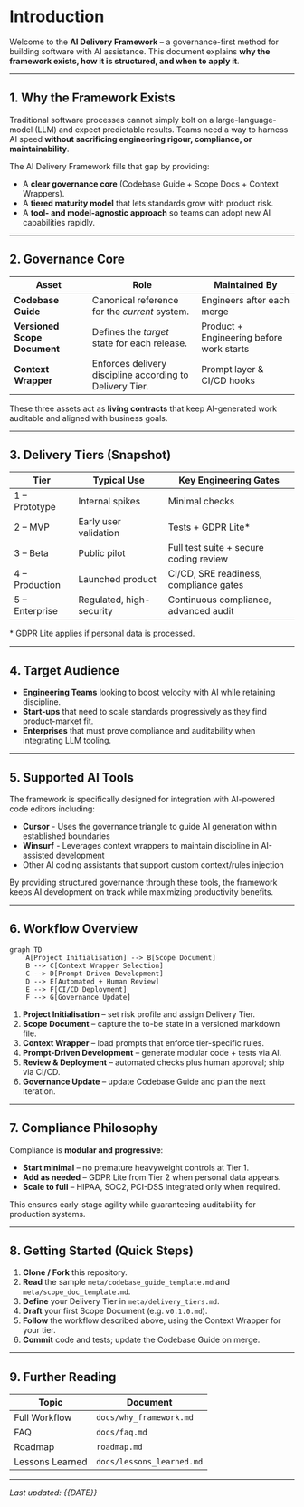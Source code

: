 # Introduction

Welcome to the **AI Delivery Framework** – a governance-first method for building software with AI assistance. This document explains **why the framework exists, how it is structured, and when to apply it**.

---

## 1. Why the Framework Exists

Traditional software processes cannot simply bolt on a large-language-model (LLM) and expect predictable results. Teams need a way to harness AI speed **without sacrificing engineering rigour, compliance, or maintainability**.

The AI Delivery Framework fills that gap by providing:

* A **clear governance core** (Codebase Guide + Scope Docs + Context Wrappers).
* A **tiered maturity model** that lets standards grow with product risk.
* A **tool- and model-agnostic approach** so teams can adopt new AI capabilities rapidly.

---

## 2. Governance Core

| Asset | Role | Maintained By |
|-------|------|--------------|
| **Codebase Guide** | Canonical reference for the *current* system. | Engineers after each merge |
| **Versioned Scope Document** | Defines the *target* state for each release. | Product + Engineering before work starts |
| **Context Wrapper** | Enforces delivery discipline according to Delivery Tier. | Prompt layer & CI/CD hooks |

These three assets act as **living contracts** that keep AI-generated work auditable and aligned with business goals.

---

## 3. Delivery Tiers (Snapshot)

| Tier | Typical Use | Key Engineering Gates |
|------|-------------|-----------------------|
| 1 – Prototype | Internal spikes | Minimal checks |
| 2 – MVP | Early user validation | Tests + GDPR Lite* |
| 3 – Beta | Public pilot | Full test suite + secure coding review |
| 4 – Production | Launched product | CI/CD, SRE readiness, compliance gates |
| 5 – Enterprise | Regulated, high-security | Continuous compliance, advanced audit |

\* GDPR Lite applies if personal data is processed.

---

## 4. Target Audience

* **Engineering Teams** looking to boost velocity with AI while retaining discipline.
* **Start-ups** that need to scale standards progressively as they find product-market fit.
* **Enterprises** that must prove compliance and auditability when integrating LLM tooling.

---

## 5. Supported AI Tools

The framework is specifically designed for integration with AI-powered code editors including:

* **Cursor** - Uses the governance triangle to guide AI generation within established boundaries
* **Winsurf** - Leverages context wrappers to maintain discipline in AI-assisted development
* Other AI coding assistants that support custom context/rules injection

By providing structured governance through these tools, the framework keeps AI development on track while maximizing productivity benefits.

---

## 6. Workflow Overview

```mermaid
graph TD
    A[Project Initialisation] --> B[Scope Document]
    B --> C[Context Wrapper Selection]
    C --> D[Prompt-Driven Development]
    D --> E[Automated + Human Review]
    E --> F[CI/CD Deployment]
    F --> G[Governance Update]
```

1. **Project Initialisation** – set risk profile and assign Delivery Tier.
2. **Scope Document** – capture the to-be state in a versioned markdown file.
3. **Context Wrapper** – load prompts that enforce tier-specific rules.
4. **Prompt-Driven Development** – generate modular code + tests via AI.
5. **Review & Deployment** – automated checks plus human approval; ship via CI/CD.
6. **Governance Update** – update Codebase Guide and plan the next iteration.

---

## 7. Compliance Philosophy

Compliance is **modular and progressive**:

* **Start minimal** – no premature heavyweight controls at Tier 1.
* **Add as needed** – GDPR Lite from Tier 2 when personal data appears.
* **Scale to full** – HIPAA, SOC2, PCI-DSS integrated only when required.

This ensures early-stage agility while guaranteeing auditability for production systems.

---

## 8. Getting Started (Quick Steps)

1. **Clone / Fork** this repository.
2. **Read** the sample `meta/codebase_guide_template.md` and `meta/scope_doc_template.md`.
3. **Define** your Delivery Tier in `meta/delivery_tiers.md`.
4. **Draft** your first Scope Document (e.g. `v0.1.0.md`).
5. **Follow** the workflow described above, using the Context Wrapper for your tier.
6. **Commit** code and tests; update the Codebase Guide on merge.

---

## 9. Further Reading

| Topic | Document |
|-------|----------|
| Full Workflow | `docs/why_framework.md` |
| FAQ | `docs/faq.md` |
| Roadmap | `roadmap.md` |
| Lessons Learned | `docs/lessons_learned.md` |

---

*Last updated: {{DATE}}*